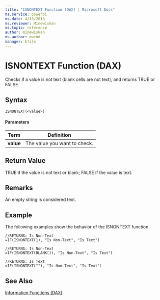 ```yaml
---
title: "ISNONTEXT Function (DAX) | Microsoft Docs"
ms.service: powerbi
ms.date: 4/13/2018
ms.reviewer: Minewiskan
ms.topic: reference
author: minewiskan
ms.author: owend
manager: kfile
---
```

# ISNONTEXT Function (DAX)
Checks if a value is not text (blank cells are not text), and returns TRUE or FALSE.  
  
## Syntax  
  
```  
ISNONTEXT(<value>)  
```  
  
#### Parameters  
  
|Term|Definition|  
|--------|--------------|  
|**value**|The value you want to check.|  
  
## Return Value  
TRUE if the value is not text or blank; FALSE if the value is text.  
  
## Remarks  
An empty string is considered text.  
  
## Example  
The following examples show the behavior of the ISNONTEXT function.  
  
```  
//RETURNS: Is Non-Text  
=IF(ISNONTEXT(1), "Is Non-Text", "Is Text")  
  
//RETURNS: Is Non-Text  
=IF(ISNONTEXT(BLANK()), "Is Non-Text", "Is Text")  
  
//RETURNS: Is Text  
=IF(ISNONTEXT(""), "Is Non-Text", "Is Text")  
```  
  
## See Also  
[Information Functions &#40;DAX&#41;](information-functions-dax.md)  
  
